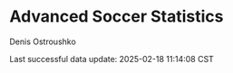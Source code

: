 # Advanced Soccer Statistics
Denis Ostroushko

<!-- gfm -->

Last successful data update: 2025-02-18 11:14:08 CST
